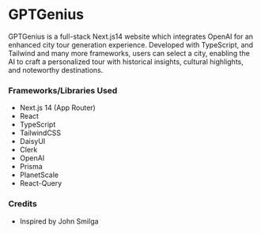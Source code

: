 # GPTGenius

GPTGenius is a full-stack Next.js14 website which integrates OpenAI for an enhanced city tour generation experience. Developed with TypeScript, and Tailwind and many more frameworks, users can select a city, enabling the AI to craft a personalized tour with historical insights, cultural highlights, and noteworthy destinations.

### Frameworks/Libraries Used

- Next.js 14 (App Router)
- React
- TypeScript
- TailwindCSS
- DaisyUI
- Clerk
- OpenAI
- Prisma
- PlanetScale
- React-Query

### Credits

- Inspired by John Smilga
